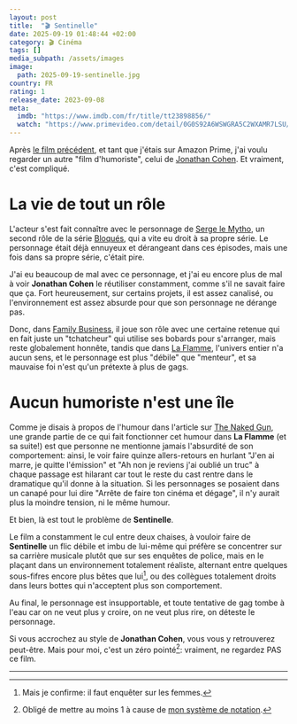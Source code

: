 ```yaml
---
layout: post
title:  "🎬 Sentinelle"
date: 2025-09-19 01:48:44 +02:00
category: 🎬 Cinéma
tags: []
media_subpath: /assets/images
image:
  path: 2025-09-19-sentinelle.jpg
country: FR
rating: 1
release_date: 2023-09-08
meta:
  imdb: "https://www.imdb.com/fr/title/tt23898856/"
  watch: "https://www.primevideo.com/detail/0G0S92A6WSWGRA5C2WXAMR7LSU/"
---
```


Après [le film précédent](/posts/mcwalter/), et tant que j'étais sur Amazon Prime, j'ai voulu regarder un autre "film d'humoriste", celui de [<i class="fab fa-wikipedia-w"></i> Jonathan Cohen](https://fr.wikipedia.org/wiki/Jonathan_Cohen). Et vraiment, c'est compliqué.

# La vie de tout un rôle

L'acteur s'est fait connaître avec le personnage de [<i class="fab fa-wikipedia-w"></i> Serge le Mytho](https://fr.wikipedia.org/wiki/Serge_le_Mytho), un second rôle de la série [<i class="fab fa-wikipedia-w"></i> Bloqués](https://fr.wikipedia.org/wiki/Bloqu%C3%A9s), qui a vite eu droit à sa propre série. Le personnage était déjà ennuyeux et dérangeant dans ces épisodes, mais une fois dans sa propre série, c'était pire.

J'ai eu beaucoup de mal avec ce personnage, et j'ai eu encore plus de mal à voir **Jonathan Cohen** le réutiliser constamment, comme s'il ne savait faire que ça. Fort heureusement, sur certains projets, il est assez canalisé, ou l'environnement est assez absurde pour que son personnage ne dérange pas.

Donc, dans [<i class="fab fa-wikipedia-w"></i> Family Business](https://fr.wikipedia.org/wiki/Family_Business_(s%C3%A9rie_t%C3%A9l%C3%A9vis%C3%A9e)), il joue son rôle avec une certaine retenue qui en fait juste un "tchatcheur" qui utilise ses bobards pour s'arranger, mais reste globalement honnête, tandis que dans [<i class="fab fa-wikipedia-w"></i> La Flamme](https://fr.wikipedia.org/wiki/La_Flamme_(s%C3%A9rie_t%C3%A9l%C3%A9vis%C3%A9e)), l'univers entier n'a aucun sens, et le personnage est plus "débile" que "menteur", et sa mauvaise foi n'est qu'un prétexte à plus de gags.

# Aucun humoriste n'est une île

Comme je disais à propos de l'humour dans l'article sur [The Naked Gun](/posts/the-naked-gun-2025/), une grande partie de ce qui fait fonctionner cet humour dans **La Flamme** (et sa suite!) est que personne ne mentionne jamais l'absurdité de son comportement: ainsi, le voir faire quinze allers-retours en hurlant "J'en ai marre, je quitte l'émission" et "Ah non je reviens j'ai oublié un truc" à chaque passage est hilarant car tout le reste du cast rentre dans le dramatique qu'il donne à la situation. Si les personnages se posaient dans un canapé pour lui dire "Arrête de faire ton cinéma et dégage", il n'y aurait plus la moindre tension, ni le même humour.

Et bien, là est tout le problème de **Sentinelle**.

Le film a constamment le cul entre deux chaises, à vouloir faire de **Sentinelle** un flic débile et imbu de lui-même qui préfère se concentrer sur sa carrière musicale plutôt que sur ses enquêtes de police, mais en le plaçant dans un environnement totalement réaliste, alternant entre quelques sous-fifres encore plus bêtes que lui[^1], ou des collègues totalement droits dans leurs bottes qui n'acceptent plus son comportement.

Au final, le personnage est insupportable, et toute tentative de gag tombe à l'eau car on ne veut plus y croire, on ne veut plus rire, on déteste le personnage.

Si vous accrochez au style de **Jonathan Cohen**, vous vous y retrouverez peut-être. Mais pour moi, c'est un zéro pointé[^2]: vraiment, ne regardez PAS ce film.

***
[^1]: Mais je confirme: il faut enquêter sur les femmes.
[^2]: Obligé de mettre au moins 1 à cause de [mon système de notation](/ratings/).